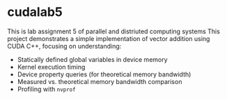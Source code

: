 # cudalab5
This is lab  assignment 5 of parallel and distriuted computing systems
This project demonstrates a simple implementation of vector addition using CUDA C++, focusing on understanding:

- Statically defined global variables in device memory
- Kernel execution timing
- Device property queries (for theoretical memory bandwidth)
- Measured vs. theoretical memory bandwidth comparison
- Profiling with `nvprof`
